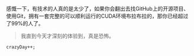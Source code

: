 感慨一下，有技术的人真的是太少了，如果你会翻出去找GitHub上的开源项目、使用Git，拥有一套完整的可以顺利运行的CUDA环境布拉布拉的，那你已经超过了99%的人了。

> 我直到今天才深刻的体验到，真是恐怖。

```
crazyDay++;
```
